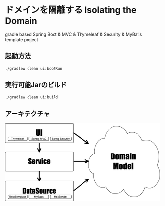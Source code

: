 # ドメインを隔離する Isolating the Domain
gradle based Spring Boot &amp; MVC &amp; Thymeleaf &amp; Security &amp; MyBatis template project

## 起動方法

```sh
./gradlew clean ui:bootRun
```

## 実行可能Jarのビルド

```sh
./gradlew clean ui:build
```

## アーキテクチャ

![アーキテクチャ](architecture.png)
